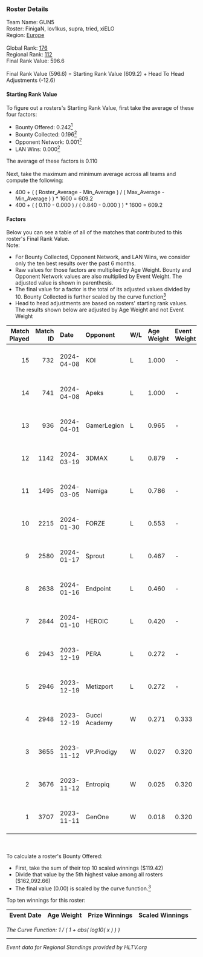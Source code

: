 ### Roster Details<br />
Team Name: GUN5<br />
Roster: FinigaN, lov1kus, supra, tried, xiELO<br />
Region: [Europe]( ../standings_europe.md)<br />
<br />
Global Rank: [176](../standings_global.md)<br />
Regional Rank: [112]( ../standings_europe.md)<br />
Final Rank Value:  596.6<br />
<br />
Final Rank Value (596.6) = Starting Rank Value (609.2) + Head To Head Adjustments (-12.6)<br />

#### Starting Rank Value<br />
To figure out a rosters's Starting Rank Value, first take the average of these four factors:<br />
- Bounty Offered: 0.242[<sup>1</sup>](#table2)
- Bounty Collected: 0.196[<sup>2</sup>](#table1)
- Opponent Network: 0.001[<sup>2</sup>](#table1)
- LAN Wins: 0.000[<sup>2</sup>](#table1)

The average of these factors is 0.110<br />
<br />
Next, take the maximum and minimum average across all teams and compute the following:<br />
- 400 + ( ( Roster_Average - Min_Average ) / ( Max_Average - Min_Average ) ) * 1600 = 609.2
- 400 + ( ( 0.110 - 0.000 ) / ( 0.840 - 0.000 ) ) * 1600 = 609.2


#### Factors<br />
Below you can see a table of all of the matches that contributed to this roster's Final Rank Value.<br />
Note:<br />

- For Bounty Collected, Opponent Network, and LAN Wins, we consider only the ten best results over the past 6 months.
- Raw values for those factors are multiplied by Age Weight. Bounty and Opponent Network values are also multiplied by Event Weight. The adjusted value is shown in parenthesis.
- The final value for a factor is the total of its adjusted values divided by 10. Bounty Collected is further scaled by the curve function[<sup>3</sup>](#curveFunction)
- Head to head adjustments are based on rosters' starting rank values. The results shown below are adjusted by Age Weight and not Event Weight
<span id="table1"></span><br />


| Match Played | Match ID | Date       | Opponent      | W/L | Age Weight | Event Weight | Bounty Collected | Opponent Network | LAN Wins  | H2H Adj. | Roster                                    |
| -: | -: | :- | :- | :- | :- | :- | :- | :- | :- | -: | :- |
|           15 |      732 | 2024-04-08 | KOI           | L   | 1.000      | -            | -                | -                | -         |    -2.18 | FinigaN, lov1kus, supra, tried, xiELO     |
|           14 |      741 | 2024-04-08 | Apeks         | L   | 1.000      | -            | -                | -                | -         |    -0.85 | FinigaN, lov1kus, supra, tried, xiELO     |
|           13 |      936 | 2024-04-01 | GamerLegion   | L   | 0.965      | -            | -                | -                | -         |    -0.29 | FinigaN, lov1kus, supra, tried, xiELO     |
|           12 |     1142 | 2024-03-19 | 3DMAX         | L   | 0.879      | -            | -                | -                | -         |    -1.32 | FinigaN, lov1kus, supra, tried, xiELO     |
|           11 |     1495 | 2024-03-05 | Nemiga        | L   | 0.786      | -            | -                | -                | -         |    -0.50 | FinigaN, lov1kus, supra, tried, xiELO     |
|           10 |     2215 | 2024-01-30 | FORZE         | L   | 0.553      | -            | -                | -                | -         |    -4.43 | FinigaN, lov1kus, supra, tried, xiELO     |
|            9 |     2580 | 2024-01-17 | Sprout        | L   | 0.467      | -            | -                | -                | -         |    -5.12 | FinigaN, lov1kus, supra, xiELO, znxxX     |
|            8 |     2638 | 2024-01-16 | Endpoint      | L   | 0.460      | -            | -                | -                | -         |    -2.62 | FinigaN, lov1kus, supra, xiELO, znxxX     |
|            7 |     2844 | 2024-01-10 | HEROIC        | L   | 0.420      | -            | -                | -                | -         |    -0.04 | FinigaN, lov1kus, supra, xiELO, znxxX     |
|            6 |     2943 | 2023-12-19 | PERA          | L   | 0.272      | -            | -                | -                | -         |    -1.44 | FinigaN, lov1kus, ResoLuxe, supra, xiELO  |
|            5 |     2946 | 2023-12-19 | Metizport     | L   | 0.272      | -            | -                | -                | -         |    -0.86 | FinigaN, lov1kus, ResoLuxe, supra, xiELO  |
|            4 |     2948 | 2023-12-19 | Gucci Academy | W   | 0.271      | 0.333        | 0.009 (0.001)    | 0.055 (0.005)    | 0 (0.000) |     5.75 | FinigaN, lov1kus, ResoLuxe, supra, xiELO  |
|            3 |     3655 | 2023-11-12 | VP.Prodigy    | W   | 0.027      | 0.320        | 0.000 (0.000)    | 0.233 (0.002)    | 0 (0.000) |     0.50 | FinigaN, L1GH7n1nG, lov1kus, supra, xiELO |
|            2 |     3676 | 2023-11-12 | Entropiq      | W   | 0.025      | 0.320        | 0.001 (0.000)    | 0.315 (0.003)    | 0 (0.000) |     0.54 | FinigaN, L1GH7n1nG, lov1kus, supra, xiELO |
|            1 |     3707 | 2023-11-11 | GenOne        | W   | 0.018      | 0.320        | 0.000 (0.000)    | 0.003 (0.000)    | 0 (0.000) |     0.27 | FinigaN, L1GH7n1nG, lov1kus, supra, xiELO |

<br />
<span id="table2"></span><br />
To calculate a roster's Bounty Offered:<br />

- First, take the sum of their top 10 scaled winnings ($119.42)
- Divide that value by the 5th highest value among all rosters ($162,092.66)
- The final value (0.00) is scaled by the curve function.[<sup>3</sup>](#curveFunction)

Top ten winnings for this roster:<br />

| Event Date | Age Weight | Prize Winnings | Scaled Winnings |
| :- | -: | :- | :- |


<span id="curveFunction"></span>_The Curve Function: 1 / ( 1 + abs( log10( x ) ) )_<br />

---
_Event data for Regional Standings provided by HLTV.org_<br />

